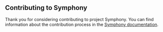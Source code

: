 ## Contributing to Symphony

Thank you for considering contributing to project Symphony. You can find information about the contribution process in the [Symphony documentation][contributing].

[contributing]: http://dellemc-symphony.readthedocs.io/en/latest/contributingtosymphony.html

